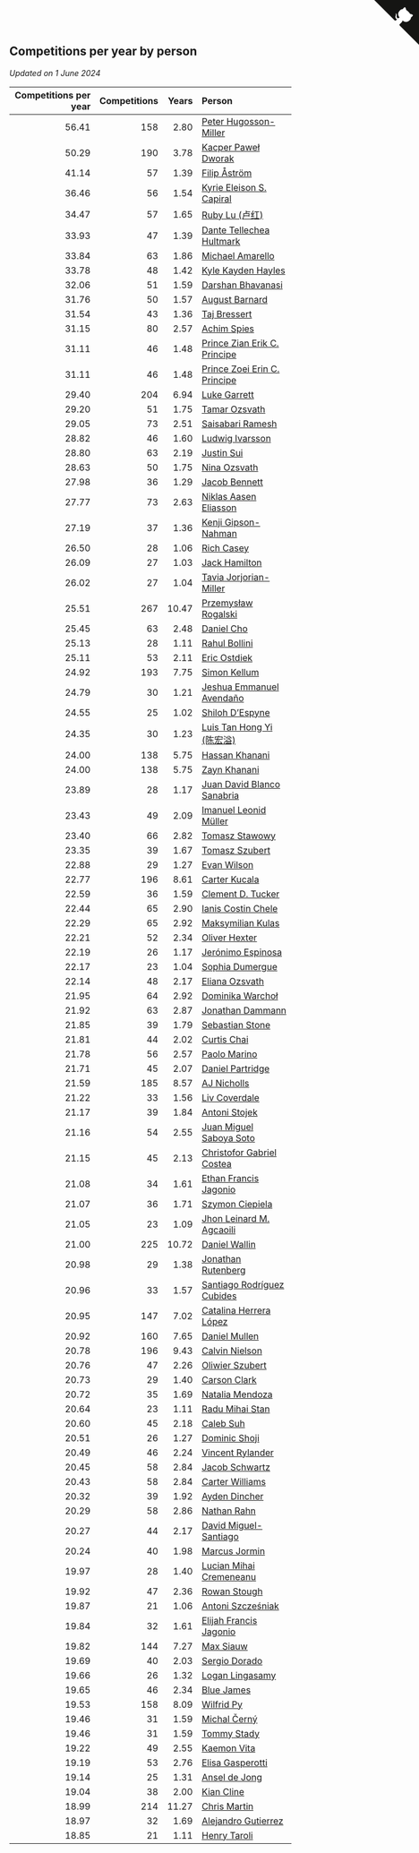 ## Competitions per year by person

*Updated on  1 June 2024*

| Competitions per year | Competitions | Years | Person |
| ---: | ---: | ---: | :--- |
| 56.41 | 158 | 2.80 | [Peter Hugosson-Miller](https://www.worldcubeassociation.org/persons/2021HUGO01) |
| 50.29 | 190 | 3.78 | [Kacper Paweł Dworak](https://www.worldcubeassociation.org/persons/2020DWOR01) |
| 41.14 | 57 | 1.39 | [Filip Åström](https://www.worldcubeassociation.org/persons/2023ASTR01) |
| 36.46 | 56 | 1.54 | [Kyrie Eleison S. Capiral](https://www.worldcubeassociation.org/persons/2022CAPI02) |
| 34.47 | 57 | 1.65 | [Ruby Lu (卢红)](https://www.worldcubeassociation.org/persons/2022LURU01) |
| 33.93 | 47 | 1.39 | [Dante Tellechea Hultmark](https://www.worldcubeassociation.org/persons/2023HULT01) |
| 33.84 | 63 | 1.86 | [Michael Amarello](https://www.worldcubeassociation.org/persons/2022AMAR09) |
| 33.78 | 48 | 1.42 | [Kyle Kayden Hayles](https://www.worldcubeassociation.org/persons/2022HAYL02) |
| 32.06 | 51 | 1.59 | [Darshan Bhavanasi](https://www.worldcubeassociation.org/persons/2022BHAV01) |
| 31.76 | 50 | 1.57 | [August Barnard](https://www.worldcubeassociation.org/persons/2022BARN21) |
| 31.54 | 43 | 1.36 | [Taj Bressert](https://www.worldcubeassociation.org/persons/2023BRES01) |
| 31.15 | 80 | 2.57 | [Achim Spies](https://www.worldcubeassociation.org/persons/2021SPIE01) |
| 31.11 | 46 | 1.48 | [Prince Zian Erik C. Principe](https://www.worldcubeassociation.org/persons/2022PRIN08) |
| 31.11 | 46 | 1.48 | [Prince Zoei Erin C. Principe](https://www.worldcubeassociation.org/persons/2022PRIN09) |
| 29.40 | 204 | 6.94 | [Luke Garrett](https://www.worldcubeassociation.org/persons/2017GARR05) |
| 29.20 | 51 | 1.75 | [Tamar Ozsvath](https://www.worldcubeassociation.org/persons/2022OZSV04) |
| 29.05 | 73 | 2.51 | [Saisabari Ramesh](https://www.worldcubeassociation.org/persons/2021RAME01) |
| 28.82 | 46 | 1.60 | [Ludwig Ivarsson](https://www.worldcubeassociation.org/persons/2022IVAR01) |
| 28.80 | 63 | 2.19 | [Justin Sui](https://www.worldcubeassociation.org/persons/2022SUIJ01) |
| 28.63 | 50 | 1.75 | [Nina Ozsvath](https://www.worldcubeassociation.org/persons/2022OZSV03) |
| 27.98 | 36 | 1.29 | [Jacob Bennett](https://www.worldcubeassociation.org/persons/2023BENN04) |
| 27.77 | 73 | 2.63 | [Niklas Aasen Eliasson](https://www.worldcubeassociation.org/persons/2021ELIA01) |
| 27.19 | 37 | 1.36 | [Kenji Gipson-Nahman](https://www.worldcubeassociation.org/persons/2023GIPS01) |
| 26.50 | 28 | 1.06 | [Rich Casey](https://www.worldcubeassociation.org/persons/2023CASE06) |
| 26.09 | 27 | 1.03 | [Jack Hamilton](https://www.worldcubeassociation.org/persons/2023HAMI08) |
| 26.02 | 27 | 1.04 | [Tavia Jorjorian-Miller](https://www.worldcubeassociation.org/persons/2023JORJ01) |
| 25.51 | 267 | 10.47 | [Przemysław Rogalski](https://www.worldcubeassociation.org/persons/2013ROGA02) |
| 25.45 | 63 | 2.48 | [Daniel Cho](https://www.worldcubeassociation.org/persons/2021CHOD01) |
| 25.13 | 28 | 1.11 | [Rahul Bollini](https://www.worldcubeassociation.org/persons/2023BOLL01) |
| 25.11 | 53 | 2.11 | [Eric Ostdiek](https://www.worldcubeassociation.org/persons/2022OSTD01) |
| 24.92 | 193 | 7.75 | [Simon Kellum](https://www.worldcubeassociation.org/persons/2016KELL12) |
| 24.79 | 30 | 1.21 | [Jeshua Emmanuel Avendaño](https://www.worldcubeassociation.org/persons/2023AVEN01) |
| 24.55 | 25 | 1.02 | [Shiloh D’Espyne](https://www.worldcubeassociation.org/persons/2023DESP01) |
| 24.35 | 30 | 1.23 | [Luis Tan Hong Yi (陈宏溢)](https://www.worldcubeassociation.org/persons/2023YILU01) |
| 24.00 | 138 | 5.75 | [Hassan Khanani](https://www.worldcubeassociation.org/persons/2018KHAN26) |
| 24.00 | 138 | 5.75 | [Zayn Khanani](https://www.worldcubeassociation.org/persons/2018KHAN28) |
| 23.89 | 28 | 1.17 | [Juan David Blanco Sanabria](https://www.worldcubeassociation.org/persons/2023SANA04) |
| 23.43 | 49 | 2.09 | [Imanuel Leonid Müller](https://www.worldcubeassociation.org/persons/2022MULL02) |
| 23.40 | 66 | 2.82 | [Tomasz Stawowy](https://www.worldcubeassociation.org/persons/2021STAW01) |
| 23.35 | 39 | 1.67 | [Tomasz Szubert](https://www.worldcubeassociation.org/persons/2022SZUB02) |
| 22.88 | 29 | 1.27 | [Evan Wilson](https://www.worldcubeassociation.org/persons/2023WILS11) |
| 22.77 | 196 | 8.61 | [Carter Kucala](https://www.worldcubeassociation.org/persons/2015KUCA01) |
| 22.59 | 36 | 1.59 | [Clement D. Tucker](https://www.worldcubeassociation.org/persons/2022TUCK09) |
| 22.44 | 65 | 2.90 | [Ianis Costin Chele](https://www.worldcubeassociation.org/persons/2021CHEL01) |
| 22.29 | 65 | 2.92 | [Maksymilian Kulas](https://www.worldcubeassociation.org/persons/2021KULA02) |
| 22.21 | 52 | 2.34 | [Oliver Hexter](https://www.worldcubeassociation.org/persons/2022HEXT01) |
| 22.19 | 26 | 1.17 | [Jerónimo Espinosa](https://www.worldcubeassociation.org/persons/2023ESPI07) |
| 22.17 | 23 | 1.04 | [Sophia Dumergue](https://www.worldcubeassociation.org/persons/2023DUME02) |
| 22.14 | 48 | 2.17 | [Eliana Ozsvath](https://www.worldcubeassociation.org/persons/2022OZSV01) |
| 21.95 | 64 | 2.92 | [Dominika Warchoł](https://www.worldcubeassociation.org/persons/2021WARC01) |
| 21.92 | 63 | 2.87 | [Jonathan Dammann](https://www.worldcubeassociation.org/persons/2021DAMM01) |
| 21.85 | 39 | 1.79 | [Sebastian Stone](https://www.worldcubeassociation.org/persons/2022STON09) |
| 21.81 | 44 | 2.02 | [Curtis Chai](https://www.worldcubeassociation.org/persons/2022CHAI02) |
| 21.78 | 56 | 2.57 | [Paolo Marino](https://www.worldcubeassociation.org/persons/2021MARI04) |
| 21.71 | 45 | 2.07 | [Daniel Partridge](https://www.worldcubeassociation.org/persons/2022PART02) |
| 21.59 | 185 | 8.57 | [AJ Nicholls](https://www.worldcubeassociation.org/persons/2015NICH04) |
| 21.22 | 33 | 1.56 | [Liv Coverdale](https://www.worldcubeassociation.org/persons/2022COVE02) |
| 21.17 | 39 | 1.84 | [Antoni Stojek](https://www.worldcubeassociation.org/persons/2022STOJ03) |
| 21.16 | 54 | 2.55 | [Juan Miguel Saboya Soto](https://www.worldcubeassociation.org/persons/2021SOTO01) |
| 21.15 | 45 | 2.13 | [Christofor Gabriel Costea](https://www.worldcubeassociation.org/persons/2022COST03) |
| 21.08 | 34 | 1.61 | [Ethan Francis Jagonio](https://www.worldcubeassociation.org/persons/2022JAGO03) |
| 21.07 | 36 | 1.71 | [Szymon Ciepiela](https://www.worldcubeassociation.org/persons/2022CIEP01) |
| 21.05 | 23 | 1.09 | [Jhon Leinard M. Agcaoili](https://www.worldcubeassociation.org/persons/2023AGCA01) |
| 21.00 | 225 | 10.72 | [Daniel Wallin](https://www.worldcubeassociation.org/persons/2013WALL03) |
| 20.98 | 29 | 1.38 | [Jonathan Rutenberg](https://www.worldcubeassociation.org/persons/2023RUTE01) |
| 20.96 | 33 | 1.57 | [Santiago Rodríguez Cubides](https://www.worldcubeassociation.org/persons/2022CUBI01) |
| 20.95 | 147 | 7.02 | [Catalina Herrera López](https://www.worldcubeassociation.org/persons/2017LOPE31) |
| 20.92 | 160 | 7.65 | [Daniel Mullen](https://www.worldcubeassociation.org/persons/2016MULL04) |
| 20.78 | 196 | 9.43 | [Calvin Nielson](https://www.worldcubeassociation.org/persons/2014NIEL03) |
| 20.76 | 47 | 2.26 | [Oliwier Szubert](https://www.worldcubeassociation.org/persons/2022SZUB01) |
| 20.73 | 29 | 1.40 | [Carson Clark](https://www.worldcubeassociation.org/persons/2023CLAR02) |
| 20.72 | 35 | 1.69 | [Natalia Mendoza](https://www.worldcubeassociation.org/persons/2022MEND24) |
| 20.64 | 23 | 1.11 | [Radu Mihai Stan](https://www.worldcubeassociation.org/persons/2023STAN09) |
| 20.60 | 45 | 2.18 | [Caleb Suh](https://www.worldcubeassociation.org/persons/2022SUHC01) |
| 20.51 | 26 | 1.27 | [Dominic Shoji](https://www.worldcubeassociation.org/persons/2023SHOJ01) |
| 20.49 | 46 | 2.24 | [Vincent Rylander](https://www.worldcubeassociation.org/persons/2022RYLA01) |
| 20.45 | 58 | 2.84 | [Jacob Schwartz](https://www.worldcubeassociation.org/persons/2021SCHW01) |
| 20.43 | 58 | 2.84 | [Carter Williams](https://www.worldcubeassociation.org/persons/2021WILL06) |
| 20.32 | 39 | 1.92 | [Ayden Dincher](https://www.worldcubeassociation.org/persons/2022DINC01) |
| 20.29 | 58 | 2.86 | [Nathan Rahn](https://www.worldcubeassociation.org/persons/2021RAHN01) |
| 20.27 | 44 | 2.17 | [David Miguel-Santiago](https://www.worldcubeassociation.org/persons/2022MIGU02) |
| 20.24 | 40 | 1.98 | [Marcus Jormin](https://www.worldcubeassociation.org/persons/2022JORM01) |
| 19.97 | 28 | 1.40 | [Lucian Mihai Cremeneanu](https://www.worldcubeassociation.org/persons/2023CREM01) |
| 19.92 | 47 | 2.36 | [Rowan Stough](https://www.worldcubeassociation.org/persons/2022STOU01) |
| 19.87 | 21 | 1.06 | [Antoni Szcześniak](https://www.worldcubeassociation.org/persons/2023SZCZ04) |
| 19.84 | 32 | 1.61 | [Elijah Francis Jagonio](https://www.worldcubeassociation.org/persons/2022JAGO02) |
| 19.82 | 144 | 7.27 | [Max Siauw](https://www.worldcubeassociation.org/persons/2017SIAU02) |
| 19.69 | 40 | 2.03 | [Sergio Dorado](https://www.worldcubeassociation.org/persons/2022CORR05) |
| 19.66 | 26 | 1.32 | [Logan Lingasamy](https://www.worldcubeassociation.org/persons/2023LING02) |
| 19.65 | 46 | 2.34 | [Blue James](https://www.worldcubeassociation.org/persons/2022JAME01) |
| 19.53 | 158 | 8.09 | [Wilfrid Py](https://www.worldcubeassociation.org/persons/2016PYWI01) |
| 19.46 | 31 | 1.59 | [Michal Černý](https://www.worldcubeassociation.org/persons/2022CERN03) |
| 19.46 | 31 | 1.59 | [Tommy Stady](https://www.worldcubeassociation.org/persons/2022STAD01) |
| 19.22 | 49 | 2.55 | [Kaemon Vita](https://www.worldcubeassociation.org/persons/2021VITA01) |
| 19.19 | 53 | 2.76 | [Elisa Gasperotti](https://www.worldcubeassociation.org/persons/2021GASP01) |
| 19.14 | 25 | 1.31 | [Ansel de Jong](https://www.worldcubeassociation.org/persons/2023JONG01) |
| 19.04 | 38 | 2.00 | [Kian Cline](https://www.worldcubeassociation.org/persons/2022CLIN01) |
| 18.99 | 214 | 11.27 | [Chris Martin](https://www.worldcubeassociation.org/persons/2013MART03) |
| 18.97 | 32 | 1.69 | [Alejandro Gutierrez](https://www.worldcubeassociation.org/persons/2022GUTI09) |
| 18.85 | 21 | 1.11 | [Henry Taroli](https://www.worldcubeassociation.org/persons/2023TARO01) |


<a href="https://github.com/jonatanklosko/wca_statistics" class="github-corner" aria-label="View source on Github"><svg width="80" height="80" viewBox="0 0 250 250" style="fill:#151513; color:#fff; position: absolute; top: 0; border: 0; right: 0;" aria-hidden="true"><path d="M0,0 L115,115 L130,115 L142,142 L250,250 L250,0 Z"></path><path d="M128.3,109.0 C113.8,99.7 119.0,89.6 119.0,89.6 C122.0,82.7 120.5,78.6 120.5,78.6 C119.2,72.0 123.4,76.3 123.4,76.3 C127.3,80.9 125.5,87.3 125.5,87.3 C122.9,97.6 130.6,101.9 134.4,103.2" fill="currentColor" style="transform-origin: 130px 106px;" class="octo-arm"></path><path d="M115.0,115.0 C114.9,115.1 118.7,116.5 119.8,115.4 L133.7,101.6 C136.9,99.2 139.9,98.4 142.2,98.6 C133.8,88.0 127.5,74.4 143.8,58.0 C148.5,53.4 154.0,51.2 159.7,51.0 C160.3,49.4 163.2,43.6 171.4,40.1 C171.4,40.1 176.1,42.5 178.8,56.2 C183.1,58.6 187.2,61.8 190.9,65.4 C194.5,69.0 197.7,73.2 200.1,77.6 C213.8,80.2 216.3,84.9 216.3,84.9 C212.7,93.1 206.9,96.0 205.4,96.6 C205.1,102.4 203.0,107.8 198.3,112.5 C181.9,128.9 168.3,122.5 157.7,114.1 C157.9,116.9 156.7,120.9 152.7,124.9 L141.0,136.5 C139.8,137.7 141.6,141.9 141.8,141.8 Z" fill="currentColor" class="octo-body"></path></svg></a><style>.github-corner:hover .octo-arm{animation:octocat-wave 560ms ease-in-out}@keyframes octocat-wave{0%,100%{transform:rotate(0)}20%,60%{transform:rotate(-25deg)}40%,80%{transform:rotate(10deg)}}@media (max-width:500px){.github-corner:hover .octo-arm{animation:none}.github-corner .octo-arm{animation:octocat-wave 560ms ease-in-out}}</style>
